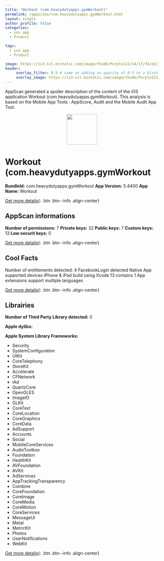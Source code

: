 ```yaml
---
title: "Workout (com.heavydutyapps.gymWorkout)"
permalink: /apps/ios/com.heavydutyapps.gymWorkout.html
layout: single
author_profile: false
categories: 
  - ios app 
  - Product 

tags: 
  - ios app 
  - Product 

image: https://is3-ssl.mzstatic.com/image/thumb/Purple122/v4/1f/f4/e2/1ff4e25c-2847-412c-c11b-c544103727ea/AppIcon-1x_U007emarketing-0-10-0-0-0-85-220.png/512x512bb.jpg
header: 
     overlay_filter: 0.5 # same as adding an opacity of 0.5 to a black background
     overlay_image: https://is3-ssl.mzstatic.com/image/thumb/Purple122/v4/1f/f4/e2/1ff4e25c-2847-412c-c11b-c544103727ea/AppIcon-1x_U007emarketing-0-10-0-0-0-85-220.png/512x512bb.jpg
---
```

AppScan generated a spoiler description of the content of the iOS application Workout (com.heavydutyapps.gymWorkout). This analysis is based on the Mobile App Tools : AppScore, Audit and the Mobile Audit App Tool.

  
  
<div style="text-align: center;"><img src="https://is3-ssl.mzstatic.com/image/thumb/Purple122/v4/1f/f4/e2/1ff4e25c-2847-412c-c11b-c544103727ea/AppIcon-1x_U007emarketing-0-10-0-0-0-85-220.png/512x512bb.jpg" width="100" height="100"></div>  
  
# Workout (com.heavydutyapps.gymWorkout

**BundleId:** com.heavydutyapps.gymWorkout
**App Version:** 5.4400
**App Name:** Workout


[Get more details](/pricing.html){: .btn .btn--info .align-center}  
  
## AppScan informations 

**Number of permissions:** 7
**Private keys:** 32
**Public keys:** 7
**Custom keys:** 13
**Low securit keys:** 0
  
[Get more details](/pricing.html){: .btn .btn--info .align-center}

## Cool Facts

Number of entitlements detected: 4
FacebookLogin detected
Native App
supported devices iPhone & iPad
build using Xcode 13
contains 1 App extensions
support multiple languages
  
[Get more details](/pricing.html){: .btn .btn--info .align-center}

## Librairies 
**Number of Third Party Library detected:** 0

**Apple dylibs:**


**Apple System Library Frameworks:**
- Security
- SystemConfiguration
- UIKit
- CoreTelephony
- StoreKit
- Accelerate
- CFNetwork
- iAd
- QuartzCore
- OpenGLES
- ImageIO
- GLKit
- CoreText
- CoreLocation
- CoreGraphics
- CoreData
- AdSupport
- Accounts
- Social
- MobileCoreServices
- AudioToolbox
- Foundation
- HealthKit
- AVFoundation
- AVKit
- AdServices
- AppTrackingTransparency
- Combine
- CoreFoundation
- CoreImage
- CoreMedia
- CoreMotion
- CoreServices
- MessageUI
- Metal
- MetricKit
- Photos
- UserNotifications
- WebKit


  
[Get more details](/pricing.html){: .btn .btn--info .align-center}

